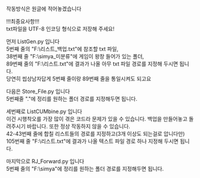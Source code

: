 작동방식은 원글에 적어놓겠습니다

!!!최중요사항!!!<br>txt파일을 UTF-8 인코딩 형식으로 저장해 주세요!

먼저 ListGen.py 입니다<br>
5번째 줄의 "F:\리스트_백업.txt"에 참조할 txt 파일,<br>38번째 줄 "F:\simya\_미분류"에 게임이 왕창 들어가 있는 폴더,<br>89번째 줄의 "F:\리스트.txt"에 결과가 나올 아무 txt 파일 경로를 지정해 두시면 됩니다.<br>
당연히 씹상남자답게 5번째 줄이랑 89번째 줄을 통일시켜도 되고요

다음은 Store_File.py 입니다
<br>5번째줄 "."에 정리를 원하는 폴더 경로를 지정해두면 됩니다.

세번째로 ListCUMbine.py 입니다<br>
이건 시행착오를 가장 많이 겪은 코드라 문제가 있을 수 있습니다. 백업을 만들어놓고 돌려주시기 바랍니다. 또한 정상 작동하지 않을 수 있습니다.<br>
42-43번째 줄에 합칠 리스트들의 경로를 지정하고(3개 이상도 되는걸로 압니다만) <br>105번째 줄 "F:\리스트.txt"에 결과가 나올 텍스트 파일 경로 하나 지정해 두시면 됩니다.

마지막으로 RJ_Forward.py 입니다<br>5번째 줄의 "F:\simya"에 정리를 원하는 폴더 경로를 지정해두면 됩니다.
